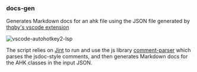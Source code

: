 ﻿### docs-gen

Generates Markdown docs for an ahk file using the JSON file generated
by [thqby's vscode extension](https://github.com/thqby/vscode-autohotkey2-lsp)

![vscode-autohotkey2-lsp](https://github.com/SaifAqqad/docs-gen/assets/47293197/1cdcd248-98d1-4af1-8bb4-753ad3ad5fed)

The script relies on [Jint](https://github.com/sebastienros/jint) to run and use the js library [comment-parser](https://github.com/syavorsky/comment-parser) which parses the jsdoc-style comments, and then generates Markdown docs for the AHK classes in the input JSON.
